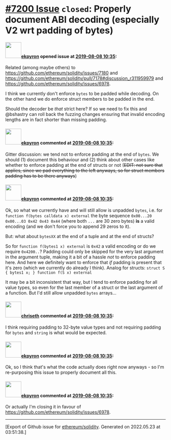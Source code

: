 # [\#7200 Issue](https://github.com/ethereum/solidity/issues/7200) `closed`: Properly document ABI decoding (especially V2 wrt padding of bytes)

#### <img src="https://avatars.githubusercontent.com/u/1347491?v=4" width="50">[ekpyron](https://github.com/ekpyron) opened issue at [2019-08-08 10:35](https://github.com/ethereum/solidity/issues/7200):

Related (among maybe others) to https://github.com/ethereum/solidity/issues/7180 and https://github.com/ethereum/solidity/pull/7178#discussion_r311959979 and https://github.com/ethereum/solidity/issues/6978.

I think we currently don't enforce ``bytes`` to be padded while decoding. On the other hand we do enforce struct members to be padded in the end.

Should the decoder be *that* strict here? If so we need to fix this and @bshastry can roll back the fuzzing changes ensuring that invalid encoding lengths are in fact shorter than missing padding.


#### <img src="https://avatars.githubusercontent.com/u/1347491?v=4" width="50">[ekpyron](https://github.com/ekpyron) commented at [2019-08-08 10:35](https://github.com/ethereum/solidity/issues/7200#issuecomment-519470059):

Gitter discussion: we tend not to enforce padding at the end of ``bytes``.
We should (1) document this behaviour and (2) think about other cases like whether to enforce padding at the end of structs or not (~~EDIT: not sure that applies, since we pad everything to the left anyways, so for struct members padding has to be there anyways~~)

#### <img src="https://avatars.githubusercontent.com/u/1347491?v=4" width="50">[ekpyron](https://github.com/ekpyron) commented at [2019-08-08 10:35](https://github.com/ethereum/solidity/issues/7200#issuecomment-519477823):

Ok, so what we currently have and will still allow is unpadded ``bytes``, i.e. for
``function f(bytes calldata x) external`` the byte sequence ``0x00...20 0x00...03 0x42 0x43 0x44`` (where both ```...``` are 30 zero bytes) **is** a valid encoding (and we don't force you to append 29 zeros to it).

But: what about ``bytesXX`` at the end of a tuple and at the end of structs?

So for
``function f(bytes1 x) external``
is ``0x42`` a valid encoding or do we require ``0x4200..``?
Padding could only be skipped for the very last argument in the argument tuple, making it a bit of a hassle *not* to enforce padding here. And here we definitely want to enforce that *if* padding is present that it's zero (which we currently do already I think). Analog for structs:
``struct S { bytes1 x; } function f(S x) external``

It may be a bit inconsistent that way, but I tend to enforce padding for all value types, so even for the last member of a struct or the last argument of a function. But I'd still allow unpadded ``bytes`` arrays...

#### <img src="https://avatars.githubusercontent.com/u/9073706?v=4" width="50">[chriseth](https://github.com/chriseth) commented at [2019-08-08 10:35](https://github.com/ethereum/solidity/issues/7200#issuecomment-519527749):

I think requiring padding to 32-byte value types and not requiring padding for `bytes` and `string` is what would be expected.

#### <img src="https://avatars.githubusercontent.com/u/1347491?v=4" width="50">[ekpyron](https://github.com/ekpyron) commented at [2019-08-08 10:35](https://github.com/ethereum/solidity/issues/7200#issuecomment-519529292):

Ok, so I think that's what the code actually does right now anyways - so I'm re-purposing this issue to properly document all this.

#### <img src="https://avatars.githubusercontent.com/u/1347491?v=4" width="50">[ekpyron](https://github.com/ekpyron) commented at [2019-08-08 10:35](https://github.com/ethereum/solidity/issues/7200#issuecomment-519529474):

Or actually I'm closing it in favour of https://github.com/ethereum/solidity/issues/6978.


-------------------------------------------------------------------------------



[Export of Github issue for [ethereum/solidity](https://github.com/ethereum/solidity). Generated on 2022.05.23 at 03:51:38.]
